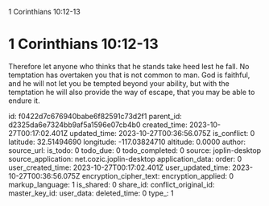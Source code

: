 1 Corinthians 10:12-13

# 1 Corinthians 10:12-13

Therefore let anyone who thinks that he stands take heed lest he fall. No temptation has overtaken you that is not common to man. God is faithful, and he will not let you be tempted beyond your ability, but with the temptation he will also provide the way of escape, that you may be able to endure it.

id: f0422d7c676940babe6f82591c73d2f1
parent_id: d2325da6e7324bb9af5a1596e07cb4b0
created_time: 2023-10-27T00:17:02.401Z
updated_time: 2023-10-27T00:36:56.075Z
is_conflict: 0
latitude: 32.51494690
longitude: -117.03824710
altitude: 0.0000
author: 
source_url: 
is_todo: 0
todo_due: 0
todo_completed: 0
source: joplin-desktop
source_application: net.cozic.joplin-desktop
application_data: 
order: 0
user_created_time: 2023-10-27T00:17:02.401Z
user_updated_time: 2023-10-27T00:36:56.075Z
encryption_cipher_text: 
encryption_applied: 0
markup_language: 1
is_shared: 0
share_id: 
conflict_original_id: 
master_key_id: 
user_data: 
deleted_time: 0
type_: 1